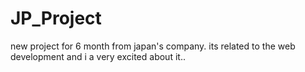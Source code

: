 # JP_Project
new project for 6 month from japan's company. its related to the web development and i a very excited about it..
